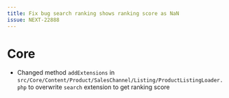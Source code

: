 ```yaml
---
title: Fix bug search ranking shows ranking score as NaN
issue: NEXT-22888
---
```

# Core
* Changed method `addExtensions` in `src/Core/Content/Product/SalesChannel/Listing/ProductListingLoader.php` to overwrite `search` extension to get ranking score
